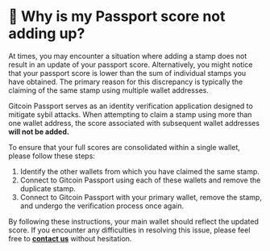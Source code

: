 # 🤔 Why is my Passport score not adding up?

At times, you may encounter a situation where adding a stamp does not result in an update of your passport score. Alternatively, you might notice that your passport score is lower than the sum of individual stamps you have obtained. The primary reason for this discrepancy is typically the claiming of the same stamp using multiple wallet addresses.

Gitcoin Passport serves as an identity verification application designed to mitigate sybil attacks. When attempting to claim a stamp using more than one wallet address, the score associated with subsequent wallet addresses **will not be added.**

To ensure that your full scores are consolidated within a single wallet, please follow these steps:

1. Identify the other wallets from which you have claimed the same stamp.
2. Connect to Gitcoin Passport using each of these wallets and remove the duplicate stamp.
3. Connect to Gitcoin Passport with your primary wallet, remove the stamp, and undergo the verification process once again.

By following these instructions, your main wallet should reflect the updated score. If you encounter any difficulties in resolving this issue, please feel free to [**contact us**](https://support.gitcoin.co/gitcoin-knowledge-base/about-gitcoin/contact-us) without hesitation.

